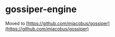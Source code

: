 gossiper-engine
===============


Moved to [https://github.com/mjacobus/gossiper](https://github.com/mjacobus/gossiper)
